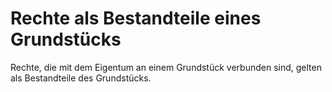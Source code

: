 # Rechte als Bestandteile eines Grundstücks

Rechte, die mit dem Eigentum an einem Grundstück verbunden sind, gelten als Bestandteile des Grundstücks. 

